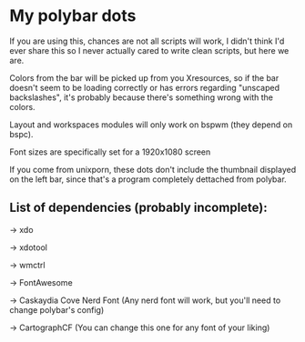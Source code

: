 # My polybar dots

If you are using this, chances are not all scripts will work, I didn't think I'd ever share this so I never actually cared to write clean scripts, but here we are.

Colors from the bar will be picked up from you Xresources, so if the bar doesn't seem to be loading correctly or has errors regarding "unscaped backslashes", it's probably because there's something wrong with the colors.

Layout and workspaces modules will only work on bspwm (they depend on bspc).

Font sizes are specifically set for a 1920x1080 screen

If you come from unixporn, these dots don't include the thumbnail displayed on the left bar, since that's a program completely dettached from polybar.

## List of dependencies (probably incomplete):
-> xdo

-> xdotool

-> wmctrl

-> FontAwesome

-> Caskaydia Cove Nerd Font (Any nerd font will work, but you'll need to change polybar's config)

-> CartographCF (You can change this one for any font of your liking)
